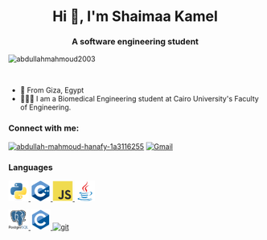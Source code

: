 <h1 align="center">Hi 👋, I'm Shaimaa Kamel</h1>
<h3 align="center">A software engineering student</h3>

<p align="left"> <img src="https://komarev.com/ghpvc/?username=abdullahmahmoud2003&label=Profile%20views&color=0e75b6&style=flat" alt="abdullahmahmoud2003" /> </p>

<p align="left"> <a href="https://twitter.com/" target="blank"><img src="https://img.shields.io/twitter/follow/?logo=twitter&style=for-the-badge" alt="" /></a> </p>

- 🏫 From Giza, Egypt
- 👩🏻‍💻 I am a Biomedical Engineering student at Cairo University's Faculty of Engineering.

<h3 align="left">Connect with me:</h3>
<p align="left">
<a href="https://www.linkedin.com/in/shaimaa-kamel-87956b248?utm_source=share&utm_campaign=share_via&utm_content=profile&utm_medium=android_app" target="blank"><img align="center" src="https://raw.githubusercontent.com/rahuldkjain/github-profile-readme-generator/master/src/images/icons/Social/linked-in-alt.svg" alt="abdullah-mahmoud-hanafy-1a3116255" height="30" width="40" /></a>
   <a href="shaimaakamel178@gmail.com">
    <img align = "center" src="https://img.icons8.com/color/48/000000/gmail--v1.png" alt="Gmail" height="30" width="40"/>
</a>
</p>

<h3 align="left">Languages</h3>
<a href="https://www.python.org" target="_blank" rel="noreferrer"> <img src="https://raw.githubusercontent.com/devicons/devicon/master/icons/python/python-original.svg" alt="python" width="40" height="40"/> </a> 
<a href="https://www.w3schools.com/cpp/" target="_blank" rel="noreferrer"> <img src="https://raw.githubusercontent.com/devicons/devicon/master/icons/cplusplus/cplusplus-original.svg" alt="cplusplus" width="40" height="40"/> </a> <a href="https://developer.mozilla.org/en-US/docs/Web/JavaScript" target="_blank" rel="noreferrer"> <img src="https://raw.githubusercontent.com/devicons/devicon/master/icons/javascript/javascript-original.svg" alt="javascript" width="40" height="40"/> </a>
<a href="https://www.java.com" target="_blank" rel="noreferrer"> <img src="https://raw.githubusercontent.com/devicons/devicon/master/icons/java/java-original.svg" alt="java" width="40" height="40"/> </a></p>
   <a href="https://www.postgresql.org" target="_blank" rel="noreferrer"> 
  <img src="https://raw.githubusercontent.com/devicons/devicon/master/icons/postgresql/postgresql-original-wordmark.svg" alt="postgresql" width="40" height="40"/>
</a> 
<a href="https://en.wikipedia.org/wiki/C_(programming_language)" target="_blank" rel="noreferrer">
    <img src="https://raw.githubusercontent.com/devicons/devicon/master/icons/c/c-original.svg" alt="C language" width="40" height="40"/>
</a>
    <a href="https://git-scm.com/" target="_blank" rel="noreferrer"> 
    <img src="https://www.vectorlogo.zone/logos/git-scm/git-scm-icon.svg" alt="git" width="40" height="40"/>
</a> 

